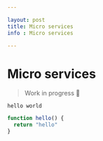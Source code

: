```yaml
---

layout: post
title: Micro services
info : Micro services

---
```


# Micro services

> Work in progress :construction:

`hello world`

```javascript
function hello() {
  return "hello"
}
```
